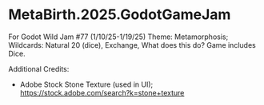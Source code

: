 # MetaBirth.2025.GodotGameJam

For Godot Wild Jam #77 (1/10/25-1/19/25)
Theme: Metamorphosis; Wildcards: Natural 20 (dice), Exchange, What does this do?
Game includes Dice.

Additional Credits:
- Adobe Stock Stone Texture (used in UI); https://stock.adobe.com/search?k=stone+texture
